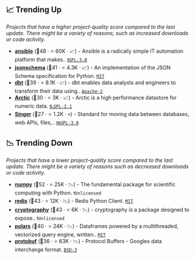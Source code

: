 ## 📈 Trending Up

_Projects that have a higher project-quality score compared to the last update. There might be a variety of reasons, such as increased downloads or code activity._

- <b><a href="https://github.com/ansible/ansible">ansible</a></b> (🥇48 ·  ⭐ 60K · 📈) - Ansible is a radically simple IT automation platform that makes.. <code><a href="http://bit.ly/2M0xdwT">❗️GPL-3.0</a></code>
- <b><a href="https://github.com/python-jsonschema/jsonschema">jsonschema</a></b> (🥇41 ·  ⭐ 4.3K · 📈) - An implementation of the JSON Schema specification for Python. <code><a href="http://bit.ly/34MBwT8">MIT</a></code>
- <b><a href="https://github.com/dbt-labs/dbt-core">dbt</a></b> (🥈39 ·  ⭐ 8.1K · 📈) - dbt enables data analysts and engineers to transform their data using.. <code><a href="http://bit.ly/3nYMfla">Apache-2</a></code>
- <b><a href="https://github.com/man-group/arctic">Arctic</a></b> (🥉30 ·  ⭐ 3K · 📈) - Arctic is a high performance datastore for numeric data. <code><a href="https://tldrlegal.com/search?q=LGPL-2.1">❗️LGPL-2.1</a></code>
- <b><a href="https://github.com/singer-io/getting-started">Singer</a></b> (🥉27 ·  ⭐ 1.2K · 💀) - Standard for moving data between databases, web APIs, files,.. <code><a href="http://bit.ly/3pwmjO5">❗️AGPL-3.0</a></code>

## 📉 Trending Down

_Projects that have a lower project-quality score compared to the last update. There might be a variety of reasons such as decreased downloads or code activity._

- <b><a href="https://github.com/numpy/numpy">numpy</a></b> (🥇52 ·  ⭐ 25K · 📉) - The fundamental package for scientific computing with Python. <code>❗Unlicensed</code>
- <b><a href="https://github.com/redis/redis-py">redis</a></b> (🥇43 ·  ⭐ 12K · 📉) - Redis Python Client. <code><a href="http://bit.ly/34MBwT8">MIT</a></code>
- <b><a href="https://github.com/pyca/cryptography">cryptography</a></b> (🥇43 ·  ⭐ 6K · 📉) - cryptography is a package designed to expose.. <code>❗Unlicensed</code>
- <b><a href="https://github.com/pola-rs/polars">polars</a></b> (🥇40 ·  ⭐ 24K · 📉) - Dataframes powered by a multithreaded, vectorized query engine, written.. <code><a href="http://bit.ly/34MBwT8">MIT</a></code>
- <b><a href="https://github.com/protocolbuffers/protobuf">protobuf</a></b> (🥈36 ·  ⭐ 63K · 📉) - Protocol Buffers - Googles data interchange format. <code><a href="http://bit.ly/3aKzpTv">BSD-3</a></code>

